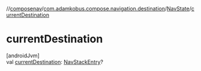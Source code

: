 //[composenav](../../../index.md)/[com.adamkobus.compose.navigation.destination](../index.md)/[NavState](index.md)/[currentDestination](current-destination.md)

# currentDestination

[androidJvm]\
val [currentDestination](current-destination.md): [NavStackEntry](../-nav-stack-entry/index.md)?
